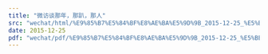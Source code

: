 ```yaml
---
title: "微访谈那年，那趴，那人"
src: "wechat/html/%E9%85%B7%E5%84%BF%E8%AE%BA%E5%9D%9B_2015-12-25_%E5%BE%AE%E8%AE%BF%E8%B0%88%E9%82%A3%E5%B9%B4%EF%BC%8C%E9%82%A3%E8%B6%B4%EF%BC%8C%E9%82%A3%E4%BA%BA.html"
date: 2015-12-25
pdf: "wechat/pdf/%E9%85%B7%E5%84%BF%E8%AE%BA%E5%9D%9B_2015-12-25_%E5%BE%AE%E8%AE%BF%E8%B0%88%E9%82%A3%E5%B9%B4%EF%BC%8C%E9%82%A3%E8%B6%B4%EF%BC%8C%E9%82%A3%E4%BA%BA.pdf"
---
```

